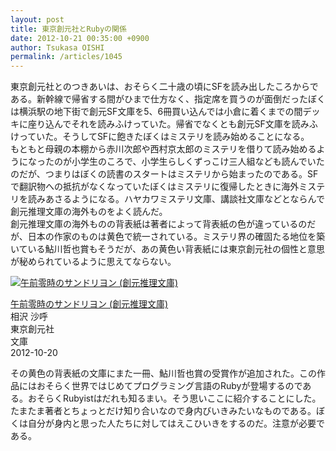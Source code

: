 ```yaml
---
layout: post
title: 東京創元社とRubyの関係
date: 2012-10-21 00:35:00 +0900
author: Tsukasa OISHI
permalink: /articles/1045
---
```



東京創元社とのつきあいは、おそらく二十歳の頃にSFを読み出したころからである。新幹線で帰省する間がひまで仕方なく、指定席を買うのが面倒だったぼくは横浜駅の地下街で創元SF文庫を5、6冊買い込んでは小倉に着くまでの間デッキに座り込んでそれを読みふけっていた。帰省でなくとも創元SF文庫を読みふけっていた。そうしてSFに飽きたぼくはミステリを読み始めることになる。  
もともと母親の本棚から赤川次郎や西村京太郎のミステリを借りて読み始めるようになったのが小学生のころで、小学生らしくずっこけ三人組なども読んでいたのだが、つまりはぼくの読書のスタートはミステリから始まったのである。SFで翻訳物への抵抗がなくなっていたぼくはミステリに復帰したときに海外ミステリを読みあさるようになる。ハヤカワミステリ文庫、講談社文庫などとならんで創元推理文庫の海外ものをよく読んだ。  
創元推理文庫の海外ものの背表紙は著者によって背表紙の色が違っているのだが、日本の作家のものは黄色で統一されている。ミステリ界の確固たる地位を築いている鮎川哲也賞もそうだが、あの黄色い背表紙には東京創元社の個性と意思が秘められているように思えてならない。  

 [![午前零時のサンドリヨン (創元推理文庫)](https://images-na.ssl-images-amazon.com/images/I/51MCenY2DIL._SL160_.jpg "午前零時のサンドリヨン (創元推理文庫)")](http://www.amazon.co.jp/%E5%8D%88%E5%89%8D%E9%9B%B6%E6%99%82%E3%81%AE%E3%82%B5%E3%83%B3%E3%83%89%E3%83%AA%E3%83%A8%E3%83%B3-%E5%89%B5%E5%85%83%E6%8E%A8%E7%90%86%E6%96%87%E5%BA%AB-%E7%9B%B8%E6%B2%A2-%E6%B2%99%E5%91%BC/dp/4488423116%3FSubscriptionId%3DAKIAIKJECTBTL3JTYTKA%26tag%3Dkaeruspoon-22%26linkCode%3Dxm2%26camp%3D2025%26creative%3D165953%26creativeASIN%3D4488423116)  

 [午前零時のサンドリヨン (創元推理文庫)](http://www.amazon.co.jp/%E5%8D%88%E5%89%8D%E9%9B%B6%E6%99%82%E3%81%AE%E3%82%B5%E3%83%B3%E3%83%89%E3%83%AA%E3%83%A8%E3%83%B3-%E5%89%B5%E5%85%83%E6%8E%A8%E7%90%86%E6%96%87%E5%BA%AB-%E7%9B%B8%E6%B2%A2-%E6%B2%99%E5%91%BC/dp/4488423116%3FSubscriptionId%3DAKIAIKJECTBTL3JTYTKA%26tag%3Dkaeruspoon-22%26linkCode%3Dxm2%26camp%3D2025%26creative%3D165953%26creativeASIN%3D4488423116)  
相沢 沙呼  
東京創元社  
文庫  
2012-10-20  

その黄色の背表紙の文庫にまた一冊、鮎川哲也賞の受賞作が追加された。この作品にはおそらく世界ではじめてプログラミング言語のRubyが登場するのである。おそらくRubyistはだれも知るまい。そう思いここに紹介することにした。たまたま著者とちょっとだけ知り合いなので身内びいきみたいなものである。ぼくは自分が身内と思った人たちに対してはえこひいきをするのだ。注意が必要である。  
